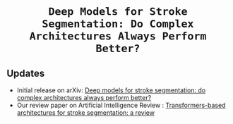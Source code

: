 # <p align=center>`Deep Models for Stroke Segmentation: Do Complex Architectures Always Perform Better?`</p> #

## Updates
- Initial release on arXiv: [Deep models for stroke segmentation: do complex architectures always perform better?](https://arxiv.org/abs/2403.17177)
- Our review paper on Artificial Intelligence Review : [Transformers-based architectures for stroke segmentation: a review](https://link.springer.com/article/10.1007/s10462-024-10900-5)

